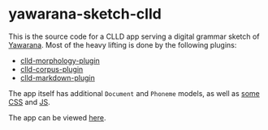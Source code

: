 # yawarana-sketch-clld

This is the source code for a CLLD app serving a digital grammar sketch of [Yawarana](https://glottolog.org/resource/languoid/id/yaba1248).
Most of the heavy lifting is done by the following plugins:

* [clld-morphology-plugin](https://github.com/fmatter/clld-morphology-plugin)
* [clld-corpus-plugin](https://github.com/fmatter/clld-corpus-plugin)
* [clld-markdown-plugin](https://github.com/clld/clld-markdown-plugin)

The app itself has additional `Document` and `Phoneme` models, as well as [some CSS](yawarana_grammar/static/project.css) and [JS](yawarana_grammar/static/project.js).

The app can be viewed [here](fl.mt/yawarana-sketch).